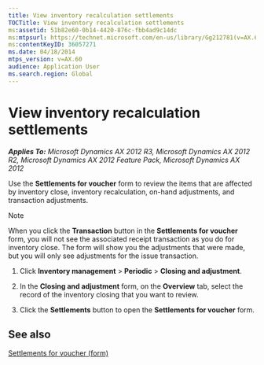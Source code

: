 ```yaml
---
title: View inventory recalculation settlements
TOCTitle: View inventory recalculation settlements
ms:assetid: 51b82e60-0b14-4420-876c-fbb4ad9c14dc
ms:mtpsurl: https://technet.microsoft.com/en-us/library/Gg212781(v=AX.60)
ms:contentKeyID: 36057271
ms.date: 04/18/2014
mtps_version: v=AX.60
audience: Application User
ms.search.region: Global
---
```


# View inventory recalculation settlements 


_**Applies To:** Microsoft Dynamics AX 2012 R3, Microsoft Dynamics AX 2012 R2, Microsoft Dynamics AX 2012 Feature Pack, Microsoft Dynamics AX 2012_

Use the **Settlements for voucher** form to review the items that are affected by inventory close, inventory recalculation, on-hand adjustments, and transaction adjustments.


> [!NOTE]
> <P>When you click the <STRONG>Transaction</STRONG> button in the <STRONG>Settlements for voucher</STRONG> form, you will not see the associated receipt transaction as you do for inventory close. The form will show you the adjustments that were made, but you will only see adjustments for the issue transaction.</P>



1.  Click **Inventory management** \> **Periodic** \> **Closing and adjustment**.

2.  In the **Closing and adjustment** form, on the **Overview** tab, select the record of the inventory closing that you want to review.

3.  Click the **Settlements** button to open the **Settlements for voucher** form.

## See also

[Settlements for voucher (form)](https://technet.microsoft.com/en-us/library/aa586022\(v=ax.60\))

  


